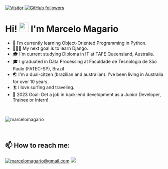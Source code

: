 

[![Visitor](https://visitor-badge.laobi.icu/badge?page_id=marcelomagario.marcelomagario)](https://github.com/marcelomagario) [![GitHub followers](https://img.shields.io/github/followers/marcelomagario.svg?style=social&label=Follow)](https://github.com/marcelomagario?tab=followers)

# Hi! <img src="https://raw.githubusercontent.com/kaueMarques/kaueMarques/master/hi.gif" height="30px"> I'm Marcelo Magario 

- 🌱 I’m currently learning Object-Oriented Programming in Python. 
- 👨🏻‍💻 My next goal is to learn Django.
- 🎓 I'm current studying Diploma in IT at TAFE Queensland, Australia.
- 🎓 I graduated in Data Processing at Faculdade de Tecnologia de São Paulo (FATEC-SP), Brazil 
- 🌏 I'm a dual-citzen (brazilian and australian). I've been living in Australia for over 10 years.
- 🏄 I love surfing and traveling.
- 🎯 2023 Goal: Get a job in back-end development as a Junior Developer, Trainee or Intern!
<br>
<p><img src="https://github-readme-stats.vercel.app/api/top-langs?username=marcelomagario&show_icons=true&theme=dark&locale=en&layout=compact" alt="marcelomagario" /></p>
<br>
<p>
<h2>📫 How to reach me:</h2>

<a href="mailto:marcelomagario@gmail.com" target="_blank">![marcelomagario@gmail.com](https://img.shields.io/badge/Gmail-D14836?style=for-the-badge&logo=gmail&logoColor=white)</a>
[<img src="https://img.shields.io/badge/Instagram-E4405F?style=for-the-badge&logo=instagram&logoColor=white"/>](https://www.instagram.com/marcelo_magario/)

<!-- <a href="https://www.linkedin.com/in/marcelomagario/" target="_blank">![LinkedIn](https://img.shields.io/badge/LinkedIn-0077B5?style=for-the-badge&logo=linkedin&logoColor=white)</a> -->
</p>
